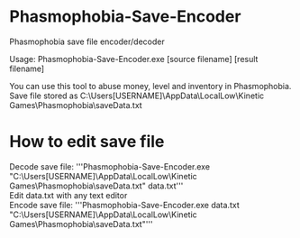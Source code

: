 # Phasmophobia-Save-Encoder
Phasmophobia save file encoder/decoder

Usage: Phasmophobia-Save-Encoder.exe \[source filename\] \[result filename\]

You can use this tool to abuse money, level and inventory in Phasmophobia.
Save file stored as C:\Users\[USERNAME]\AppData\LocalLow\Kinetic Games\Phasmophobia\saveData.txt

# How to edit save file
Decode save file: '''Phasmophobia-Save-Encoder.exe "C:\Users\[USERNAME]\AppData\LocalLow\Kinetic Games\Phasmophobia\saveData.txt" data.txt''' <br/>
Edit data.txt with any text editor <br/>
Encode save file: '''Phasmophobia-Save-Encoder.exe data.txt "C:\Users\[USERNAME]\AppData\LocalLow\Kinetic Games\Phasmophobia\saveData.txt"''' <br/>
